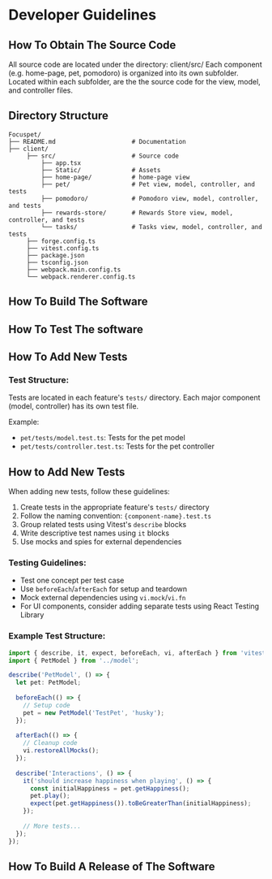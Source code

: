 # Developer Guidelines

## How To Obtain The Source Code

All source code are located under the directory: client/src/
Each component (e.g. home-page, pet, pomodoro) is organized into its own subfolder. Located within each subfolder, are the 
the source code for the view, model, and controller files.

## Directory Structure

```text
Focuspet/
├── README.md                     # Documentation
├── client/
     ├── src/                     # Source code
         ├── app.tsx            
         ├── Static/              # Assets      
         ├── home-page/           # home-page view
         ├── pet/                 # Pet view, model, controller, and tests
         ├── pomodoro/            # Pomodoro view, model, controller, and tests
         ├── rewards-store/       # Rewards Store view, model, controller, and tests
         └── tasks/               # Tasks view, model, controller, and tests
     ├── forge.config.ts
     ├── vitest.config.ts
     ├── package.json
     ├── tsconfig.json
     ├── webpack.main.config.ts
     └── webpack.renderer.config.ts
```
     
## How To Build The Software

## How To Test The software

## How To Add New Tests
### Test Structure:

Tests are located in each feature's `tests/` directory. Each major component (model, controller) has its own test file.

Example:
- `pet/tests/model.test.ts`: Tests for the pet model
- `pet/tests/controller.test.ts`: Tests for the pet controller

## How to Add New Tests

When adding new tests, follow these guidelines:

1. Create tests in the appropriate feature's `tests/` directory
2. Follow the naming convention: `{component-name}.test.ts`
3. Group related tests using Vitest's `describe` blocks
4. Write descriptive test names using `it` blocks
5. Use mocks and spies for external dependencies

### Testing Guidelines:

- Test one concept per test case
- Use `beforeEach`/`afterEach` for setup and teardown
- Mock external dependencies using `vi.mock`/`vi.fn`
- For UI components, consider adding separate tests using React Testing Library

### Example Test Structure:

```typescript
import { describe, it, expect, beforeEach, vi, afterEach } from 'vitest';
import { PetModel } from '../model';

describe('PetModel', () => {
  let pet: PetModel;
  
  beforeEach(() => {
    // Setup code
    pet = new PetModel('TestPet', 'husky');
  });
  
  afterEach(() => {
    // Cleanup code
    vi.restoreAllMocks();
  });
  
  describe('Interactions', () => {
    it('should increase happiness when playing', () => {
      const initialHappiness = pet.getHappiness();
      pet.play();
      expect(pet.getHappiness()).toBeGreaterThan(initialHappiness);
    });
    
    // More tests...
  });
});
```

## How To Build A Release of The Software
